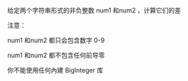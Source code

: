 给定两个字符串形式的非负整数 num1 和num2 ，计算它们的差 

注意：

num1 和num2 都只会包含数字 0-9

num1 和num2 都不包含任何前导零

你不能使用任何內建 BigInteger 库